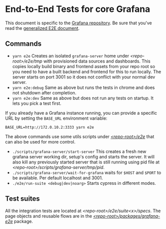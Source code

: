 # End-to-End Tests for core Grafana

This document is specific to the [Grafana repository](https://github.com/grafana/grafana). Be sure that you've read the [generalized E2E document](e2e.md).

## Commands

- `yarn e2e` Creates an isolated `grafana-server` home under _\<repo-root>/e2e/tmp_ with provisioned data sources and dashboards. This copies locally build binary and frontend assets from your repo root so you need to have a built backend and frontend for this to run locally. The server starts on port 3001 so it does not conflict with your normal dev server.
- `yarn e2e:debug` Same as above but runs the tests in chrome and does not shutdown after completion.
- `yarn e2e:dev` Same as above but does not run any tests on startup. It lets you pick a test first.

If you already have a Grafana instance running, you can provide a specific URL by setting the `BASE_URL` environment variable:

```shell
BASE_URL=http://172.0.10.2:3333 yarn e2e
```

The above commands use some utils scripts under [_\<repo-root>/e2e_](../../e2e) that can also be used for more control.

- `./scripts/grafana-server/start-server` This creates a fresh new grafana server working dir, setup's config and starts the server. It will also kill any previously started server that is still running using pid file at _\<repo-root>/scripts/grafana-server/tmp/pid_.
- `./scripts/grafana-server/wait-for-grafana` waits for `$HOST` and `$PORT` to be available. Per default localhost and 3001.
- `./e2e/run-suite <debug|dev|noarg>` Starts cypress in different modes.

## Test suites

All the integration tests are located at _\<repo-root>/e2e/suite\<x>/specs_. The page objects and reusable flows are in the [_\<repo-root>/packages/grafana-e2e_](../../packages/grafana-e2e) package.  
